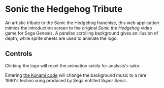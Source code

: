 # Sonic the Hedgehog Tribute
An artistic tribute to the Sonic the Hedgehog franchise, this web application mimics the introduction screen to the original _Sonic the
Hedgehog_ video game for Sega Genesis. A parallax scrolling background gives an illusion of depth, while sprite sheets are used to animate
the logo.

## Controls
Clicking the logo will reset the animation solely for analysis's sake.

Entering
[the Konami code](https://github.com/GamingMedley/konami.js) will change the background music to a rare 1990's techno
song produced by Sega entitled _Super Sonic_.
